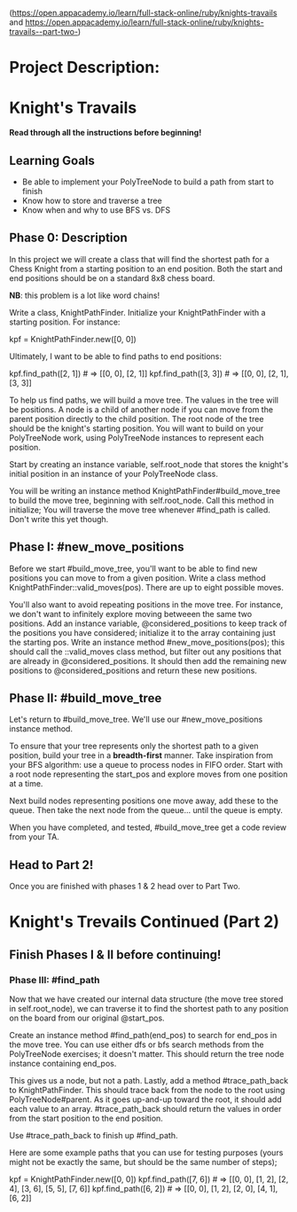 (https://open.appacademy.io/learn/full-stack-online/ruby/knights-travails and https://open.appacademy.io/learn/full-stack-online/ruby/knights-travails--part-two-)

# Project Description: 

# Knight's Travails
**Read through all the instructions before beginning!**

## Learning Goals
- Be able to implement your PolyTreeNode to build a path from start to finish
- Know how to store and traverse a tree
- Know when and why to use BFS vs. DFS

## Phase 0: Description
In this project we will create a class that will find the shortest path for a Chess Knight from a starting position to an end position. Both the start and end positions should be on a standard 8x8 chess board.

**NB**: this problem is a lot like word chains!

Write a class, KnightPathFinder. Initialize your KnightPathFinder with a starting position. For instance:

kpf = KnightPathFinder.new([0, 0])

Ultimately, I want to be able to find paths to end positions:

kpf.find_path([2, 1]) # => [[0, 0], [2, 1]]
kpf.find_path([3, 3]) # => [[0, 0], [2, 1], [3, 3]]

To help us find paths, we will build a move tree. The values in the tree will be positions. A node is a child of another node if you can move from the parent position directly to the child position. The root node of the tree should be the knight's starting position. You will want to build on your PolyTreeNode work, using PolyTreeNode instances to represent each position.

Start by creating an instance variable, self.root_node that stores the knight's initial position in an instance of your PolyTreeNode class.

You will be writing an instance method KnightPathFinder#build_move_tree to build the move tree, beginning with self.root_node. Call this method in initialize; You will traverse the move tree whenever #find_path is called. Don't write this yet though.

## Phase I: #new_move_positions
Before we start #build_move_tree, you'll want to be able to find new positions you can move to from a given position. Write a class method KnightPathFinder::valid_moves(pos). There are up to eight possible moves.

You'll also want to avoid repeating positions in the move tree. For instance, we don't want to infinitely explore moving betweeen the same two positions. Add an instance variable, @considered_positions to keep track of the positions you have considered; initialize it to the array containing just the starting pos. Write an instance method #new_move_positions(pos); this should call the ::valid_moves class method, but filter out any positions that are already in @considered_positions. It should then add the remaining new positions to @considered_positions and return these new positions.

## Phase II: #build_move_tree
Let's return to #build_move_tree. We'll use our #new_move_positions instance method.

To ensure that your tree represents only the shortest path to a given position, build your tree in a **breadth-first** manner. Take inspiration from your BFS algorithm: use a queue to process nodes in FIFO order. Start with a root node representing the start_pos and explore moves from one position at a time.

Next build nodes representing positions one move away, add these to the queue. Then take the next node from the queue... until the queue is empty.

When you have completed, and tested, #build_move_tree get a code review from your TA.

## Head to Part 2!
Once you are finished with phases 1 & 2 head over to Part Two.




# Knight's Trevails Continued (Part 2)

## Finish Phases I & II before continuing!

### Phase III: #find_path
Now that we have created our internal data structure (the move tree stored in self.root_node), we can traverse it to find the shortest path to any position on the board from our original @start_pos.

Create an instance method #find_path(end_pos) to search for end_pos in the move tree. You can use either dfs or bfs search methods from the PolyTreeNode exercises; it doesn't matter. This should return the tree node instance containing end_pos.

This gives us a node, but not a path. Lastly, add a method #trace_path_back to KnightPathFinder. This should trace back from the node to the root using PolyTreeNode#parent. As it goes up-and-up toward the root, it should add each value to an array. #trace_path_back should return the values in order from the start position to the end position.

Use #trace_path_back to finish up #find_path.

Here are some example paths that you can use for testing purposes (yours might not be exactly the same, but should be the same number of steps);

kpf = KnightPathFinder.new([0, 0])
kpf.find_path([7, 6]) # => [[0, 0], [1, 2], [2, 4], [3, 6], [5, 5], [7, 6]]
kpf.find_path([6, 2]) # => [[0, 0], [1, 2], [2, 0], [4, 1], [6, 2]]
